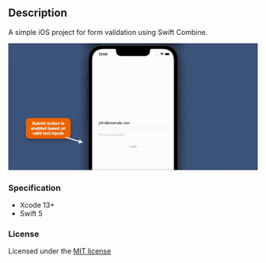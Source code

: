 ## Description
A simple iOS project for form validation using Swift Combine.


![screenshot](screenshot.gif)

### Specification

- Xcode 13+
- Swift 5


### License
Licensed under the [MIT license](http://opensource.org/licenses/MIT)
